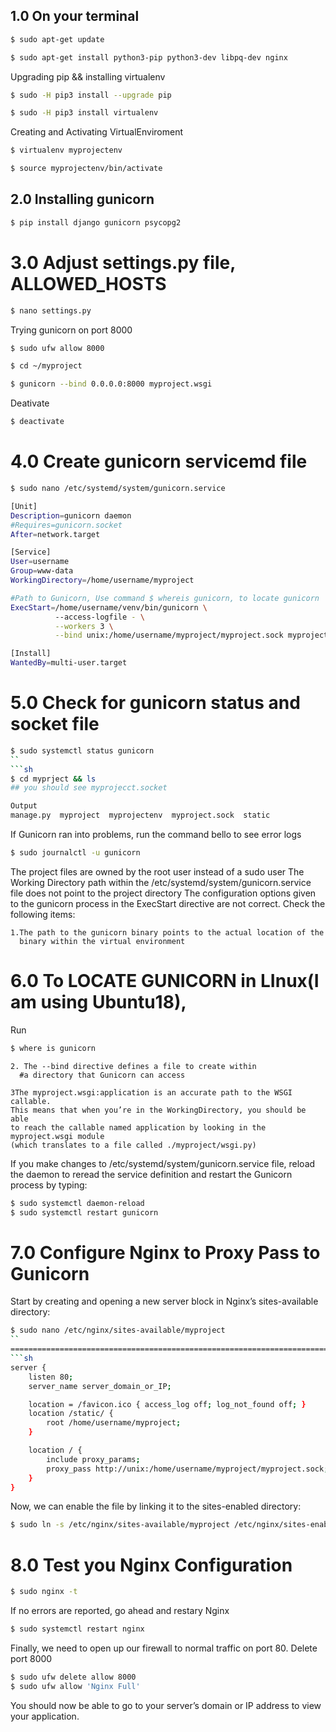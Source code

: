 ## 1.0 On your terminal
```sh
$ sudo apt-get update
```
```sh
$ sudo apt-get install python3-pip python3-dev libpq-dev nginx
```
Upgrading pip && installing virtualenv
```sh
$ sudo -H pip3 install --upgrade pip
```
```sh
$ sudo -H pip3 install virtualenv
```
Creating and Activating VirtualEnviroment
```sh
$ virtualenv myprojectenv
```
```sh
$ source myprojectenv/bin/activate
```
## 2.0 Installing gunicorn

```sh
$ pip install django gunicorn psycopg2
```

# 3.0 Adjust settings.py file, ALLOWED_HOSTS
```sh
$ nano settings.py
```

Trying gunicorn on port 8000
```sh
$ sudo ufw allow 8000
```
```sh
$ cd ~/myproject
```
```sh
$ gunicorn --bind 0.0.0.0:8000 myproject.wsgi
```

Deativate
```sh
$ deactivate
```
# 4.0 Create gunicorn servicemd file
```sh
$ sudo nano /etc/systemd/system/gunicorn.service
```
```sh
[Unit]
Description=gunicorn daemon
#Requires=gunicorn.socket
After=network.target

[Service]
User=username
Group=www-data
WorkingDirectory=/home/username/myproject

#Path to Gunicorn, Use command $ whereis gunicorn, to locate gunicorn
ExecStart=/home/username/venv/bin/gunicorn \
          --access-logfile - \
          --workers 3 \
          --bind unix:/home/username/myproject/myproject.sock myproject.wsgi:application

[Install]
WantedBy=multi-user.target
```
# 5.0 Check for gunicorn status and socket file
```sh
$ sudo systemctl status gunicorn
``
```sh
$ cd myprject && ls
## you should see myprojecct.socket

Output
manage.py  myproject  myprojectenv  myproject.sock  static
```
If Gunicorn ran into problems, run the command bello to see error logs 
```sh
$ sudo journalctl -u gunicorn
```
The project files are owned by the root user instead of a sudo user
The Working Directory path within the /etc/systemd/system/gunicorn.service file
does not point to the project directory
The configuration options given to the gunicorn process in the
ExecStart directive are not correct.
Check the following items: 

	1.The path to the gunicorn binary points to the actual location of the 
	  binary within the virtual environment
# 6.0 To LOCATE GUNICORN in LInux(I am using Ubuntu18),
Run 
```sh
$ where is gunicorn
```
	2. The --bind directive defines a file to create within
	  #a directory that Gunicorn can access

	3The myproject.wsgi:application is an accurate path to the WSGI callable.
	This means that when you’re in the WorkingDirectory, you should be able
	to reach the callable named application by looking in the myproject.wsgi module
	(which translates to a file called ./myproject/wsgi.py)

If you make changes to  /etc/systemd/system/gunicorn.service file,
reload the daemon to reread the service definition and restart
the Gunicorn process by typing:
```sh
$ sudo systemctl daemon-reload
$ sudo systemctl restart gunicorn
```
# 7.0 Configure Nginx to Proxy Pass to Gunicorn

Start by creating and opening a new server block in Nginx’s sites-available directory:
```sh
$ sudo nano /etc/nginx/sites-available/myproject
``
=======================================================================
```sh
server {
    listen 80;
    server_name server_domain_or_IP;

    location = /favicon.ico { access_log off; log_not_found off; }
    location /static/ {
        root /home/username/myproject;
    }

    location / {
        include proxy_params;
        proxy_pass http://unix:/home/username/myproject/myproject.sock;
    }
}

```
Now, we can enable the file by linking it to the sites-enabled directory:

```sh
$ sudo ln -s /etc/nginx/sites-available/myproject /etc/nginx/sites-enabled
```
# 8.0 Test you Nginx Configuration

```sh
$ sudo nginx -t
```
If no errors are reported, go ahead and restary Nginx
```sh
$ sudo systemctl restart nginx
```
Finally, we need to open up our firewall to normal traffic on port 80. Delete port 8000

```sh
$ sudo ufw delete allow 8000
$ sudo ufw allow 'Nginx Full'
```
You should now be able to go to your server’s domain or IP address
to view your application.
